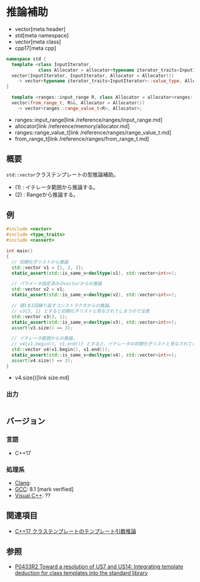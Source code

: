 # 推論補助
* vector[meta header]
* std[meta namespace]
* vector[meta class]
* cpp17[meta cpp]

```cpp
namespace std {
  template <class InputIterator,
            class Allocator = allocator<typename iterator_traits<InputIterator>::value_type>>
  vector(InputIterator, InputIterator, Allocator = Allocator())
    -> vector<typename iterator_traits<InputIterator>::value_type, Allocator>; // (1)
}

  template <ranges::input_range R, class Allocator = allocator<ranges::range_value_t<R>>>
  vector(from_range_t, R&&, Allocator = Allocator())
    -> vector<ranges::range_value_t<R>, Allocator>;                            // (2) C++23から
```
* ranges::input_range[link /reference/ranges/input_range.md]
* allocator[link /reference/memory/allocator.md]
* ranges::range_value_t[link /reference/ranges/range_value_t.md]
* from_range_t[link /reference/ranges/from_range_t.md]

## 概要
`std::vector`クラステンプレートの型推論補助。

- (1) : イテレータ範囲から推論する。
- (2) : Rangeから推論する。


## 例
```cpp example
#include <vector>
#include <type_traits>
#include <cassert>

int main()
{
  // 初期化子リストから推論
  std::vector v1 = {1, 2, 3};
  static_assert(std::is_same_v<decltype(v1), std::vector<int>>);

  // パラメータ設定済みのvectorからの推論
  std::vector v2 = v1;
  static_assert(std::is_same_v<decltype(v2), std::vector<int>>);

  // 値1を3回繰り返すコンストラクタからの推論。
  // v3{3, 1} とすると初期化子リストと見なされてしまうので注意
  std::vector v3(3, 1);
  static_assert(std::is_same_v<decltype(v3), std::vector<int>>);
  assert(v3.size() == 3);

  // イテレータ範囲からの推論。
  // v4{v1.begin(), v1.end()} とすると、イテレータの初期化子リストと見なされてしまうので注意
  std::vector v4(v1.begin(), v1.end());
  static_assert(std::is_same_v<decltype(v4), std::vector<int>>);
  assert(v4.size() == 3);
}
```
* v4.size()[link size.md]

### 出力
```
```


## バージョン
### 言語
- C++17

### 処理系
- [Clang](/implementation.md#clang):
- [GCC](/implementation.md#gcc): 8.1 [mark verified]
- [Visual C++](/implementation.md#visual_cpp): ??


## 関連項目
- [C++17 クラステンプレートのテンプレート引数推論](/lang/cpp17/type_deduction_for_class_templates.md)


## 参照
- [P0433R2 Toward a resolution of US7 and US14: Integrating template deduction for class templates into the standard library](http://www.open-std.org/jtc1/sc22/wg21/docs/papers/2017/p0433r2.html)
